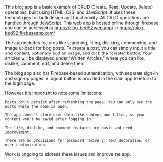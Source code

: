 This blog app is a basic example of CRUD (Create, Read, Update, Delete) operations, built using HTML, CSS, and JavaScript. It uses these technologies for both design and functionality. All CRUD operations are handled through JavaScript.
This web app is hosted online through firebase and can be accessed at https://blog-bed92.web.app/ or https://blog-bed92.firebaseapp.com/

The app includes features like searching, liking, disliking, commenting, and image uploads for blog posts. To create a post, you can simply input a title and content, optionally add an image, and click the "create" button. Your articles will be displayed under "Written Articles," where you can like, dislike, comment, edit, and delete them.

The blog app also has Firebase-based authentication, with separate sign-in and sign-up pages. A logout button is provided in the main app to return to the login page.

However, it's important to note some limitations:

    Posts don't persist after refreshing the page. You can only see the posts while the page is open.

    The app doesn't store user data like content and titles, so your content won't be saved after logging in.

    The like, dislike, and comment features are basic and need improvement.

    There are no provisions for password recovery, text decoration, or user customization.

Work is ongoing to address these issues and improve the app.
